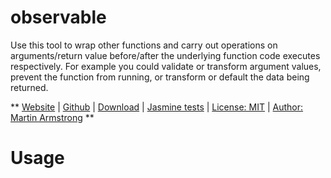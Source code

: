 

# observable

Use this tool to wrap other functions and carry out operations on arguments/return value before/after the underlying function code executes respectively.
For example you could validate or transform argument values, prevent the function from running, or transform or default the data being returned. 

**
[Website](https://martbox.github.io/mbx/observable/index.html) | 
[Github](https://github.com/martbox/observable) | 
[Download](https://martbox.github.io/mbx/observable/observable.js) | 
[Jasmine tests](https://martbox.github.io/mbx/observable/test.html) | 
[License: MIT](http://www.opensource.org/licenses/mit-license.php) | 
[Author: Martin Armstrong](https://www.linkedin.com/in/martin-armstrong/)
**

# Usage

